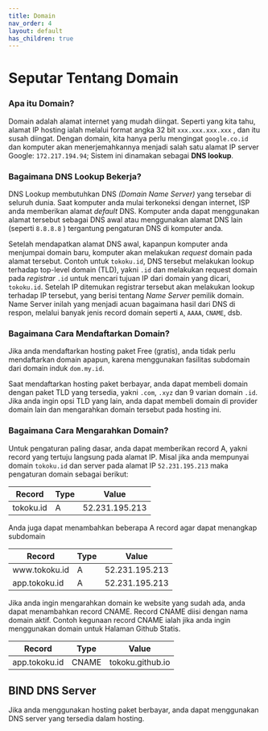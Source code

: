 ```yaml
---
title: Domain
nav_order: 4
layout: default
has_children: true
---
```


# Seputar Tentang Domain

### Apa itu Domain?

Domain adalah alamat internet yang mudah diingat. Seperti yang kita tahu, alamat IP hosting ialah melalui format angka 32 bit `xxx.xxx.xxx.xxx` , dan itu susah diingat. Dengan domain, kita hanya perlu mengingat `google.co.id` dan komputer akan menerjemahkannya menjadi salah satu alamat IP server Google:  `172.217.194.94`; Sistem ini dinamakan sebagai **DNS lookup**.

### Bagaimana DNS Lookup Bekerja?

DNS Lookup membutuhkan DNS *(Domain Name Server)* yang tersebar di seluruh dunia. Saat komputer anda mulai terkoneksi dengan internet, ISP anda memberikan alamat *default* DNS. Komputer anda dapat menggunakan alamat tersebut sebagai DNS awal atau menggunakan alamat DNS lain (seperti `8.8.8.8` ) tergantung pengaturan DNS di komputer anda.

Setelah mendapatkan alamat DNS awal, kapanpun komputer anda menjumpai domain baru, komputer akan melakukan *request* domain pada alamat tersebut. Contoh untuk `tokoku.id`, DNS tersebut melakukan lookup terhadap top-level domain (TLD), yakni `.id` dan melakukan request domain pada *registrar* `.id` untuk mencari tujuan IP dari domain yang dicari, `tokoku.id`. Setelah IP ditemukan registrar tersebut akan melakukan lookup terhadap IP tersebut, yang berisi tentang *Name Server* pemilik domain. Name Server inilah yang menjadi acuan bagaimana hasil dari DNS di respon, melalui banyak jenis record domain seperti `A`, `AAAA`, `CNAME`, dsb.

### Bagaimana Cara Mendaftarkan Domain?

Jika anda mendaftarkan hosting paket Free (gratis), anda tidak perlu mendaftarkan domain apapun, karena menggunakan fasilitas subdomain dari domain induk `dom.my.id`.

Saat mendaftarkan hosting paket berbayar, anda dapat membeli domain dengan paket TLD yang tersedia, yakni `.com`, `.xyz` dan 9 varian domain `.id`.  Jika anda ingin opsi TLD yang lain, anda dapat membeli domain di provider domain lain dan mengarahkan domain tersebut pada hosting ini.

### Bagaimana Cara Mengarahkan Domain?

Untuk pengaturan paling dasar, anda dapat memberikan record A, yakni record yang tertuju langsung pada alamat IP. Misal jika anda mempunyai domain `tokoku.id` dan server pada alamat IP `52.231.195.213` maka pengaturan domain sebagai berikut:

Record|Type|Value
---|---|---
tokoku.id|A|52.231.195.213

Anda juga dapat menambahkan beberapa A record agar dapat menangkap subdomain

Record|Type|Value
---|---|---
www\.tokoku.id|A|52.231.195.213
app.tokoku.id|A|52.231.195.213

Jika anda ingin mengarahkan domain ke website yang sudah ada, anda dapat menambahkan record CNAME. Record CNAME diisi dengan nama domain aktif. Contoh kegunaan record CNAME ialah jika anda ingin menggunakan domain untuk Halaman Github Statis.

| Record        | Type  | Value            |
| ------------- | ----- | ---------------- |
| app.tokoku.id | CNAME | tokoku.github.io |

 ## BIND DNS Server

Jika anda menggunakan hosting paket berbayar, anda dapat menggunakan DNS server yang tersedia dalam hosting.

